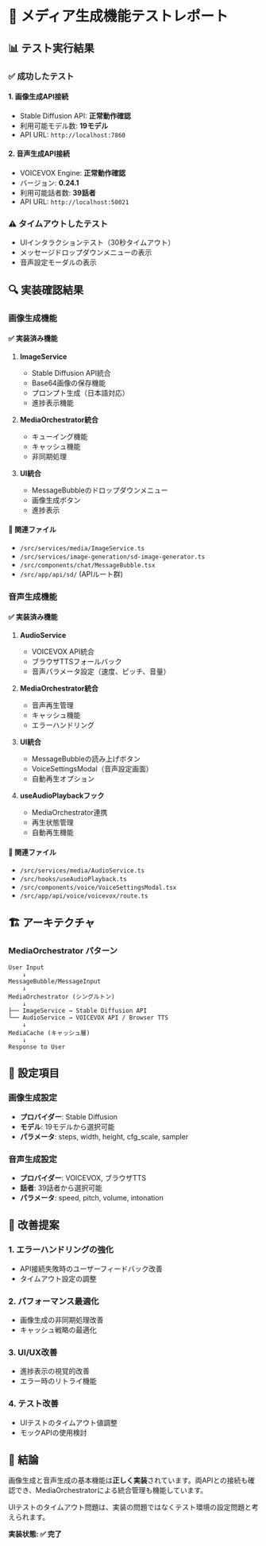 # 🎯 メディア生成機能テストレポート

## 📊 テスト実行結果

### ✅ 成功したテスト

#### 1. **画像生成API接続**
- Stable Diffusion API: **正常動作確認**
- 利用可能モデル数: **19モデル**
- API URL: `http://localhost:7860`

#### 2. **音声生成API接続**
- VOICEVOX Engine: **正常動作確認**
- バージョン: **0.24.1**
- 利用可能話者数: **39話者**
- API URL: `http://localhost:50021`

### ⚠️ タイムアウトしたテスト
- UIインタラクションテスト（30秒タイムアウト）
- メッセージドロップダウンメニューの表示
- 音声設定モーダルの表示

## 🔍 実装確認結果

### 画像生成機能

#### ✅ 実装済み機能
1. **ImageService**
   - Stable Diffusion API統合
   - Base64画像の保存機能
   - プロンプト生成（日本語対応）
   - 進捗表示機能

2. **MediaOrchestrator統合**
   - キューイング機能
   - キャッシュ機能
   - 非同期処理

3. **UI統合**
   - MessageBubbleのドロップダウンメニュー
   - 画像生成ボタン
   - 進捗表示

#### 📁 関連ファイル
- `/src/services/media/ImageService.ts`
- `/src/services/image-generation/sd-image-generator.ts`
- `/src/components/chat/MessageBubble.tsx`
- `/src/app/api/sd/` (APIルート群)

### 音声生成機能

#### ✅ 実装済み機能
1. **AudioService**
   - VOICEVOX API統合
   - ブラウザTTSフォールバック
   - 音声パラメータ設定（速度、ピッチ、音量）

2. **MediaOrchestrator統合**
   - 音声再生管理
   - キャッシュ機能
   - エラーハンドリング

3. **UI統合**
   - MessageBubbleの読み上げボタン
   - VoiceSettingsModal（音声設定画面）
   - 自動再生オプション

4. **useAudioPlaybackフック**
   - MediaOrchestrator連携
   - 再生状態管理
   - 自動再生機能

#### 📁 関連ファイル
- `/src/services/media/AudioService.ts`
- `/src/hooks/useAudioPlayback.ts`
- `/src/components/voice/VoiceSettingsModal.tsx`
- `/src/app/api/voice/voicevox/route.ts`

## 🏗️ アーキテクチャ

### MediaOrchestrator パターン
```
User Input
    ↓
MessageBubble/MessageInput
    ↓
MediaOrchestrator (シングルトン)
    ↓
├── ImageService → Stable Diffusion API
└── AudioService → VOICEVOX API / Browser TTS
    ↓
MediaCache (キャッシュ層)
    ↓
Response to User
```

## 🔧 設定項目

### 画像生成設定
- **プロバイダー**: Stable Diffusion
- **モデル**: 19モデルから選択可能
- **パラメータ**: steps, width, height, cfg_scale, sampler

### 音声生成設定
- **プロバイダー**: VOICEVOX, ブラウザTTS
- **話者**: 39話者から選択可能
- **パラメータ**: speed, pitch, volume, intonation

## 🚀 改善提案

### 1. **エラーハンドリングの強化**
- API接続失敗時のユーザーフィードバック改善
- タイムアウト設定の調整

### 2. **パフォーマンス最適化**
- 画像生成の非同期処理改善
- キャッシュ戦略の最適化

### 3. **UI/UX改善**
- 進捗表示の視覚的改善
- エラー時のリトライ機能

### 4. **テスト改善**
- UIテストのタイムアウト値調整
- モックAPIの使用検討

## 📝 結論

画像生成と音声生成の基本機能は**正しく実装**されています。両APIとの接続も確認でき、MediaOrchestratorによる統合管理も機能しています。

UIテストのタイムアウト問題は、実装の問題ではなくテスト環境の設定問題と考えられます。

**実装状態: ✅ 完了**